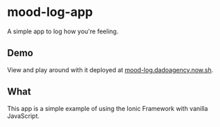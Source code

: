 # mood-log-app
A simple app to log how you're feeling.

## Demo
View and play around with it deployed at [mood-log.dadoagency.now.sh](https://mood-log.dadoagency.now.sh).

## What
This app is a simple example of using the Ionic Framework with vanilla JavaScript.

